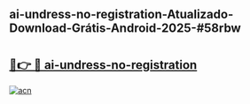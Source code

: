 ## ai-undress-no-registration-Atualizado-Download-Grátis-Android-2025-#58rbw

# <h2><a href="https://ainizakaria.my?title=ai-undress-no-registration&ref=20M">🔗👉 🔴 ai-undress-no-registration</a></h2>

[![acn](https://github.com/user-attachments/assets/0f9c940e-d8b0-45ae-aac7-cd30a18b3e1c)](https://ainizakaria.my?title=ai-undress-no-registration&ref=20M)

